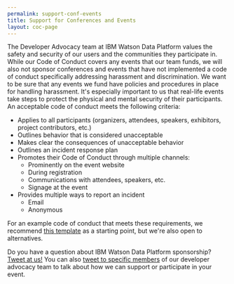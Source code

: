 ```yaml
---
permalink: support-conf-events
title: Support for Conferences and Events
layout: coc-page
---
```


The Developer Advocacy team at IBM Watson Data Platform values the safety and security of our users and the communities they participate in. While our Code of Conduct covers any events that our team funds, we will also not sponsor conferences and events that have not implemented a code of conduct specifically addressing harassment and discrimination. We want to be sure that any events we fund have policies and procedures in place for handling harassment. It's especially important to us that real-life events take steps to protect the physical and mental security of their participants. An acceptable code of conduct meets the following criteria:

<ul class="browser-default">
	<li>Applies to all participants (organizers, attendees, speakers, exhibitors, project contributors, etc.)</li>
	<li>Outlines behavior that is considered unacceptable</li>
	<li>Makes clear the consequences of unacceptable behavior</li>
	<li>Outlines an incident response plan</li>
	<li>Promotes their Code of Conduct through multiple channels:
		<ul class="browser-default">
			<li>Prominently on the event website</li>
			<li>During registration</li>
			<li>Communications with attendees, speakers, etc.</li>
			<li>Signage at the event</li>
	    </ul>
    </li>
	<li>Provides multiple ways to report an incident
		<ul class="browser-default">
			<li>Email</li>
			<li>Anonymous</li>
		</ul>
    </li>
</ul>

For an example code of conduct that meets these requirements, we recommend [this template](http://geekfeminism.wikia.com/wiki/Conference_anti-harassment/Policy) as a starting point, but we're also open to alternatives.

Do you have a question about IBM Watson Data Platform sponsorship? [Tweet at us!](https://twitter.com/WatsonDataLab) You can also [tweet to specific members](https://twitter.com/WatsonDataLab/lists/wdp-developer-advocates/members) of our developer advocacy team to talk about how we can support or participate in your event.
